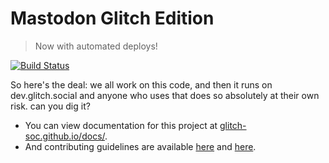 #  Mastodon Glitch Edition  #

>   Now with automated deploys!

[![Build Status](https://img.shields.io/circleci/project/github/glitch-soc/mastodon.svg)](https://travis-ci.org/glitch-soc/mastodon)

[circleci]: https://circleci.com/gh/glitch-soc/mastodon

So here's the deal: we all work on this code, and then it runs on dev.glitch.social and anyone who uses that does so absolutely at their own risk. can you dig it?

- You can view documentation for this project at [glitch-soc.github.io/docs/](https://glitch-soc.github.io/docs/).
- And contributing guidelines are available [here](CONTRIBUTING.md) and [here](https://glitch-soc.github.io/docs/contributing/).
